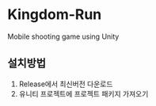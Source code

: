 # Kingdom-Run
 Mobile shooting game using Unity


## 설치방법
1. Release에서 최신버전 다운로드
2. 유니티 프로젝트에 프로젝트 패키지 가져오기
